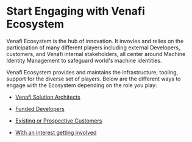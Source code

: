 # Start Engaging with Venafi Ecosystem

Venafi Ecosystem is the hub of innovation. It invovles and relies on the participation of many different players including external Developers, customers, and Venafi internal stakeholders, all center around Machine Identity Management to safeguard world's machine identities. 

Venafi Ecosystem provides and maintains the infrastructure, tooling, support for the diverse set of players. Below are the different ways to engage with the Ecosystem depending on the role you play:

* [Venafi Solution Architects](solution-architects.md)

* [Funded Developers](funded-developers.md)

* [Existing or Prospective Customers](customers.md)

* [With an interest getting involved](prospective-developers.md)

